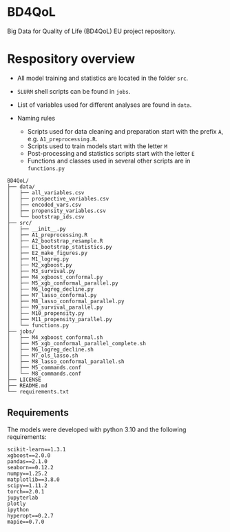 # BD4QoL
Big Data for Quality of Life (BD4QoL) EU project repository.


# Respository overview

- All model training and statistics are located in the folder `src`.
- `SLURM` shell scripts can be found in `jobs`.
- List of variables used for different analyses are found in `data`.

- Naming rules
  - Scripts used for data cleaning and preparation start with the prefix `A`, e.g. `A1_preprocessing.R`.
  - Scripts used to train models start with the letter `M`
  - Post-processing and statistics scripts start with the letter `E`
  - Functions and classes used in several other scripts are in `functions.py`


```
BD4QoL/
├── data/
│   ├── all_variables.csv
│   ├── prospective_variables.csv
│   ├── encoded_vars.csv
│   ├── propensity_variables.csv
│   └── bootstrap_ids.csv
├── src/
│   ├── __init__.py
│   ├── A1_preprocessing.R
│   ├── A2_bootstrap_resample.R
│   ├── E1_bootstrap_statistics.py
│   ├── E2_make_figures.py
│   ├── M1_logreg.py
│   ├── M2_xgboost.py
│   ├── M3_survival.py
│   ├── M4_xgboost_conformal.py
│   ├── M5_xgb_conformal_parallel.py
│   ├── M6_logreg_decline.py
│   ├── M7_lasso_conformal.py
│   ├── M8_lasso_conformal_parallel.py
│   ├── M9_survival_parallel.py
│   ├── M10_propensity.py
│   ├── M11_propensity_parallel.py
│   └── functions.py
├── jobs/
│   ├── M4_xgboost_conformal.sh
│   ├── M5_xgb_conformal_parallel_complete.sh
│   ├── M6_logreg_decline.sh
│   ├── M7_ols_lasso.sh
│   ├── M8_lasso_conformal_parallel.sh
│   ├── M5_commands.conf
│   └── M8_commands.conf
├── LICENSE
├── README.md
└── requirements.txt
```

## Requirements

The models were developed with python 3.10 and the following requirements:

```{txt}
scikit-learn==1.3.1
xgboost==2.0.0
pandas==2.1.0
seaborn==0.12.2
numpy==1.25.2
matplotlib==3.8.0
scipy==1.11.2
torch==2.0.1
jupyterlab
plotly
ipython
hyperopt==0.2.7
mapie==0.7.0
```


